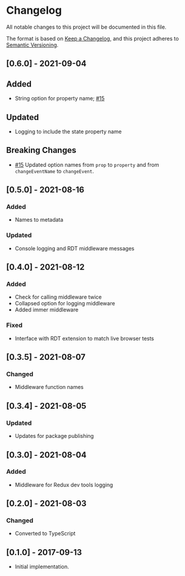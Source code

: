 # Changelog
All notable changes to this project will be documented in this file.

The format is based on [Keep a Changelog](https://keepachangelog.com/en/1.0.0/),
and this project adheres to [Semantic Versioning](https://semver.org/spec/v2.0.0.html).

## [0.6.0] - 2021-09-04
## Added
- String option for property name; [#15](https://github.com/domxjs/domx/issues/15)

## Updated
- Logging to include the state property name

## Breaking Changes
- [#15](https://github.com/domxjs/domx/issues/15) Updated option names from
`prop` to `property` and from `changeEventName` to `changeEvent`.

## [0.5.0] - 2021-08-16
### Added
- Names to metadata
### Updated
- Console logging and RDT middleware messages

## [0.4.0] - 2021-08-12
### Added
- Check for calling middleware twice
- Collapsed option for logging middleware
- Added immer middleware

### Fixed
- Interface with RDT extension to match live browser tests


## [0.3.5] - 2021-08-07
### Changed
- Middleware function names

## [0.3.4] - 2021-08-05
### Updated
- Updates for package publishing

## [0.3.0] - 2021-08-04
### Added
- Middleware for Redux dev tools logging

## [0.2.0] - 2021-08-03
### Changed
- Converted to TypeScript

## [0.1.0] - 2017-09-13
- Initial implementation.
